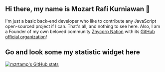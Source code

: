 ## Hi there, my name is Mozart Rafi Kurniawan 👋

I'm just a basic back-end developer who like to contribute any JavaScript open-sourced project if I can. That's all, and nothing to see here.
Also, I am a Founder of my own beloved community [Zhycorp Nation](https://zhycorp.com) with its [GitHub official organization](https://github.com/zhycorp)!

## Go and look some my statistic widget here

[![mzrtamp's GitHub stats](https://github-readme-stats.vercel.app/api?username=mzrtamp&show_icons=true&count_private=true&include_all_commits=true&custom_title=My+GitHub+Stats&theme=tokyonight)](https://github.com/anuraghazra/github-readme-stats)
